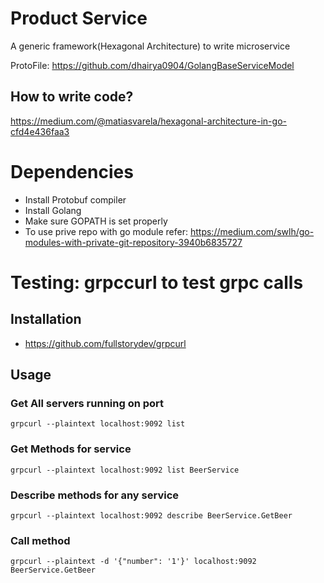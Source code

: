 # Product Service
A generic framework(Hexagonal Architecture) to write microservice

ProtoFile: https://github.com/dhairya0904/GolangBaseServiceModel

## How to write code?

https://medium.com/@matiasvarela/hexagonal-architecture-in-go-cfd4e436faa3

# Dependencies
* Install Protobuf compiler
* Install Golang
* Make sure GOPATH is set properly
* To use prive repo with go module refer: https://medium.com/swlh/go-modules-with-private-git-repository-3940b6835727

# Testing: grpccurl to test grpc calls

## Installation
* https://github.com/fullstorydev/grpcurl

## Usage 

### Get All servers running on port
```
grpcurl --plaintext localhost:9092 list
```

### Get Methods for service
```
grpcurl --plaintext localhost:9092 list BeerService
```

### Describe methods for any service
```
grpcurl --plaintext localhost:9092 describe BeerService.GetBeer
```

### Call method 
```
grpcurl --plaintext -d '{"number": '1'}' localhost:9092 BeerService.GetBeer
```